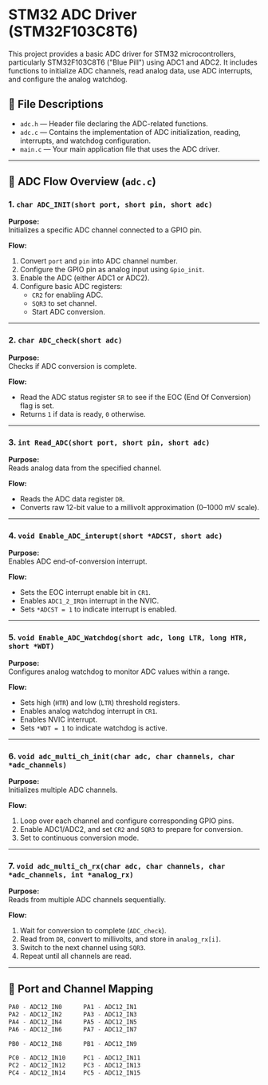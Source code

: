 # STM32 ADC Driver (STM32F103C8T6)

This project provides a basic ADC driver for STM32 microcontrollers, particularly STM32F103C8T6 ("Blue Pill") using ADC1 and ADC2. It includes functions to initialize ADC channels, read analog data, use ADC interrupts, and configure the analog watchdog.

## 🧾 File Descriptions

- `adc.h` — Header file declaring the ADC-related functions.
- `adc.c` — Contains the implementation of ADC initialization, reading, interrupts, and watchdog configuration.
- `main.c` — Your main application file that uses the ADC driver.

---

## 🔄 ADC Flow Overview (`adc.c`)

### 1. `char ADC_INIT(short port, short pin, short adc)`
**Purpose:**  
Initializes a specific ADC channel connected to a GPIO pin.

**Flow:**
1. Convert `port` and `pin` into ADC channel number.
2. Configure the GPIO pin as analog input using `Gpio_init`.
3. Enable the ADC (either ADC1 or ADC2).
4. Configure basic ADC registers:
   - `CR2` for enabling ADC.
   - `SQR3` to set channel.
   - Start ADC conversion.

---

### 2. `char ADC_check(short adc)`
**Purpose:**  
Checks if ADC conversion is complete.

**Flow:**
- Read the ADC status register `SR` to see if the EOC (End Of Conversion) flag is set.
- Returns `1` if data is ready, `0` otherwise.

---

### 3. `int Read_ADC(short port, short pin, short adc)`
**Purpose:**  
Reads analog data from the specified channel.

**Flow:**
- Reads the ADC data register `DR`.
- Converts raw 12-bit value to a millivolt approximation (0–1000 mV scale).

---

### 4. `void Enable_ADC_interupt(short *ADCST, short adc)`
**Purpose:**  
Enables ADC end-of-conversion interrupt.

**Flow:**
- Sets the EOC interrupt enable bit in `CR1`.
- Enables `ADC1_2_IRQn` interrupt in the NVIC.
- Sets `*ADCST = 1` to indicate interrupt is enabled.

---

### 5. `void Enable_ADC_Watchdog(short adc, long LTR, long HTR, short *WDT)`
**Purpose:**  
Configures analog watchdog to monitor ADC values within a range.

**Flow:**
- Sets high (`HTR`) and low (`LTR`) threshold registers.
- Enables analog watchdog interrupt in `CR1`.
- Enables NVIC interrupt.
- Sets `*WDT = 1` to indicate watchdog is active.

---

### 6. `void adc_multi_ch_init(char adc, char channels, char *adc_channels)`
**Purpose:**  
Initializes multiple ADC channels.

**Flow:**
1. Loop over each channel and configure corresponding GPIO pins.
2. Enable ADC1/ADC2, and set `CR2` and `SQR3` to prepare for conversion.
3. Set to continuous conversion mode.

---

### 7. `void adc_multi_ch_rx(char adc, char channels, char *adc_channels, int *analog_rx)`
**Purpose:**  
Reads from multiple ADC channels sequentially.

**Flow:**
1. Wait for conversion to complete (`ADC_check`).
2. Read from `DR`, convert to millivolts, and store in `analog_rx[i]`.
3. Switch to the next channel using `SQR3`.
4. Repeat until all channels are read.

---

## 📌 Port and Channel Mapping

```c
PA0 - ADC12_IN0      PA1 - ADC12_IN1
PA2 - ADC12_IN2      PA3 - ADC12_IN3
PA4 - ADC12_IN4      PA5 - ADC12_IN5
PA6 - ADC12_IN6      PA7 - ADC12_IN7

PB0 - ADC12_IN8      PB1 - ADC12_IN9

PC0 - ADC12_IN10     PC1 - ADC12_IN11
PC2 - ADC12_IN12     PC3 - ADC12_IN13
PC4 - ADC12_IN14     PC5 - ADC12_IN15

